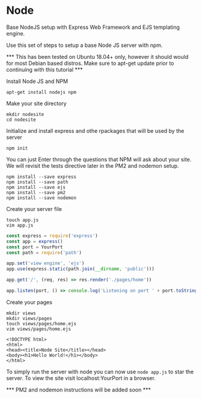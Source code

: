 # Node
Base NodeJS setup with Express Web Framework and EJS templating engine.

Use this set of steps to setup a base Node JS server with npm.

*** This has been tested on Ubuntu 18.04+ only, however it should would for most Debian based distros. Make sure to apt-get update prior to continuing with this tutorial ***


Install Node JS and NPM
```
apt-get install nodejs npm
```

Make your site directory
```
mkdir nodesite
cd nodesite
```

Initialize and install express and othe rpackages that will be used by the server
```
npm init
```
You can just Enter through the questions that NPM will ask about your site. We will revisit the tests directive later in the PM2 and nodemon setup.
```
npm install --save express
npm install --save path
npm install --save ejs
npm install --save pm2
npm install --save nodemon
```

Create your server file
```
touch app.js
vim app.js
```

```javascript
const express = require('express')
const app = express()
const port = YourPort
const path = require('path')

app.set('view engine', 'ejs')
app.use(express.static(path.join(__dirname, 'public')))

app.get('/', (req, res) => res.render('./pages/home'))

app.listen(port, () => console.log('Listening on port ' + port.toString()))
```
Create your pages
```
mkdir views
mkdir views/pages
touch views/pages/home.ejs
vim views/pages/home.ejs
```

```html5
<!DOCTYPE html>
<html>
<head><title>Node Site</title></head>
<body><h1>Hello World!</h1></body>
</html>
```

To simply run the server with node you can now use `node app.js` to star the server.
To view the site visit localhost:YourPort in a browser.

*** PM2 and nodemon instructions will be added soon ***

